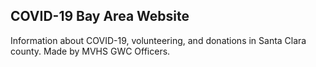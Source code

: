 ## COVID-19 Bay Area Website
Information about COVID-19, volunteering, and donations in Santa Clara county. Made by MVHS GWC Officers.
